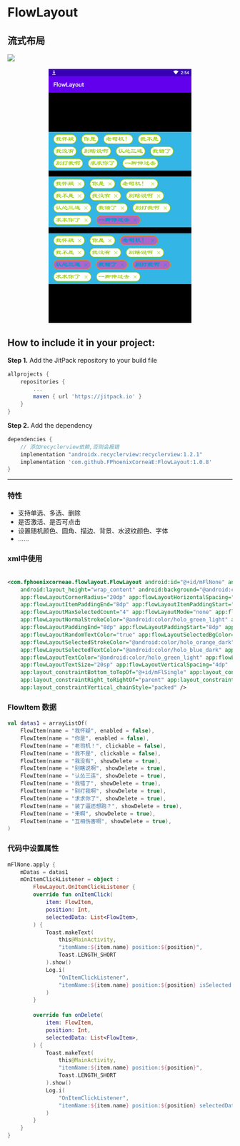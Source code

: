 # FlowLayout

流式布局
-------------------------------------------------------------------------

[![](https://jitpack.io/v/FPhoenixCorneaE/FlowLayout.svg)](https://jitpack.io/#FPhoenixCorneaE/FlowLayout)

<div align="center">
    <img src="https://github.com/FPhoenixCorneaE/FlowLayout/blob/master/preview/preview_flowlayout.png" width="320"/>
</div>


How to include it in your project:
--------------
**Step 1.** Add the JitPack repository to your build file

```groovy
allprojects {
    repositories {
        ...
        maven { url 'https://jitpack.io' }
    }
}
```

**Step 2.** Add the dependency

```groovy
dependencies {
    // 添加recyclerview依赖,否则会报错
    implementation "androidx.recyclerview:recyclerview:1.2.1"
    implementation 'com.github.FPhoenixCorneaE:FlowLayout:1.0.8'
}
```

-------------------------------------------------------------------------

### 特性
* 支持单选、多选、删除
* 是否激活、是否可点击
* 设置随机颜色、圆角、描边、背景、水波纹颜色、字体
* ......

### xml中使用

```xml

<com.fphoenixcorneae.flowlayout.FlowLayout android:id="@+id/mFlNone" android:layout_width="match_parent"
    android:layout_height="wrap_content" android:background="@android:color/holo_blue_light"
    app:flowLayoutCornerRadius="20dp" app:flowLayoutHorizontalSpacing="8dp" app:flowLayoutItemPaddingBottom="4dp"
    app:flowLayoutItemPaddingEnd="8dp" app:flowLayoutItemPaddingStart="8dp" app:flowLayoutItemPaddingTop="4dp"
    app:flowLayoutMaxSelectedCount="4" app:flowLayoutMode="none" app:flowLayoutNormalBgColor="@android:color/white"
    app:flowLayoutNormalStrokeColor="@android:color/holo_green_light" app:flowLayoutPaddingBottom="4dp"
    app:flowLayoutPaddingEnd="8dp" app:flowLayoutPaddingStart="8dp" app:flowLayoutPaddingTop="4dp"
    app:flowLayoutRandomTextColor="true" app:flowLayoutSelectedBgColor="@android:color/holo_purple"
    app:flowLayoutSelectedStrokeColor="@android:color/holo_orange_dark"
    app:flowLayoutSelectedTextColor="@android:color/holo_blue_dark" app:flowLayoutStrokeWidth="2dp"
    app:flowLayoutTextColor="@android:color/holo_green_light" app:flowLayoutTextFontFamily="@font/arial"
    app:flowLayoutTextSize="20sp" app:flowLayoutVerticalSpacing="4dp"
    app:layout_constraintBottom_toTopOf="@+id/mFlSingle" app:layout_constraintLeft_toLeftOf="parent"
    app:layout_constraintRight_toRightOf="parent" app:layout_constraintTop_toTopOf="parent"
    app:layout_constraintVertical_chainStyle="packed" />
```

### FlowItem 数据

```kotlin
val datas1 = arrayListOf(
    FlowItem(name = "我怀疑", enabled = false),
    FlowItem(name = "你是", enabled = false),
    FlowItem(name = "老司机！", clickable = false),
    FlowItem(name = "我不是", clickable = false),
    FlowItem(name = "我没有", showDelete = true),
    FlowItem(name = "别瞎说啊", showDelete = true),
    FlowItem(name = "认怂三连", showDelete = true),
    FlowItem(name = "我错了", showDelete = true),
    FlowItem(name = "别打我啊", showDelete = true),
    FlowItem(name = "求求你了", showDelete = true),
    FlowItem(name = "装了逼还想跑？", showDelete = true),
    FlowItem(name = "来啊", showDelete = true),
    FlowItem(name = "互相伤害啊", showDelete = true),
)
```

### 代码中设置属性

```kotlin
mFlNone.apply {
    mDatas = datas1
    mOnItemClickListener = object :
        FlowLayout.OnItemClickListener {
        override fun onItemClick(
            item: FlowItem,
            position: Int,
            selectedData: List<FlowItem>,
        ) {
            Toast.makeText(
                this@MainActivity,
                "itemName:${item.name} position:${position}",
                Toast.LENGTH_SHORT
            ).show()
            Log.i(
                "OnItemClickListener",
                "itemName:${item.name} position:${position} isSelected:${item.selected} selectedData:$selectedData"
            )
        }

        override fun onDelete(
            item: FlowItem,
            position: Int,
            selectedData: List<FlowItem>,
        ) {
            Toast.makeText(
                this@MainActivity,
                "itemName:${item.name} position:${position}",
                Toast.LENGTH_SHORT
            ).show()
            Log.i(
                "OnItemClickListener",
                "itemName:${item.name} position:${position} selectedData:$selectedData"
            )
        }
    }
}
```